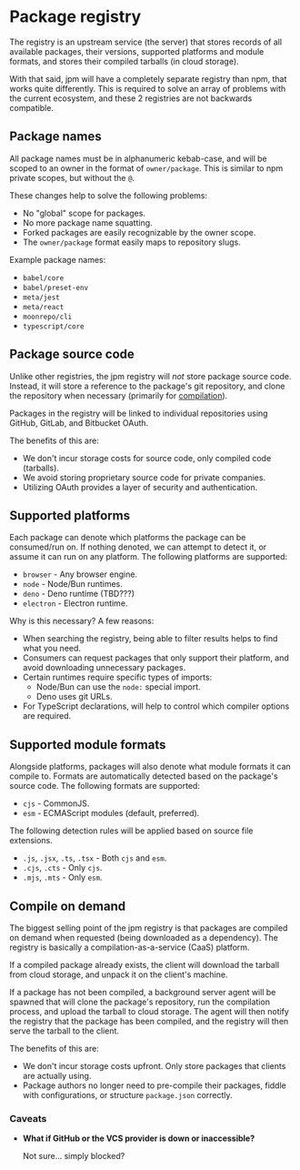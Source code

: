 # Package registry

The registry is an upstream service (the server) that stores records of all available packages, their versions, supported platforms and module formats, and stores their compiled tarballs (in cloud storage).

With that said, jpm will have a completely separate registry than npm, that works quite differently. This is required to solve an array of problems with the current ecosystem, and these 2 registries are not backwards compatible.

## Package names

All package names must be in alphanumeric kebab-case, and will be scoped to an owner in the format of `owner/package`. This is similar to npm private scopes, but without the `@`.

These changes help to solve the following problems:

- No "global" scope for packages.
- No more package name squatting.
- Forked packages are easily recognizable by the owner scope.
- The `owner/package` format easily maps to repository slugs.

Example package names:

- `babel/core`
- `babel/preset-env`
- `meta/jest`
- `meta/react`
- `moonrepo/cli`
- `typescript/core`

## Package source code

Unlike other registries, the jpm registry will _not_ store package source code. Instead, it will store a reference to the package's git repository, and clone the repository when necessary (primarily for [compilation](#compile-on-demand)).

Packages in the registry will be linked to individual repositories using GitHub, GitLab, and Bitbucket OAuth.

The benefits of this are:

- We don't incur storage costs for source code, only compiled code (tarballs).
- We avoid storing proprietary source code for private companies.
- Utilizing OAuth provides a layer of security and authentication.

## Supported platforms

Each package can denote which platforms the package can be consumed/run on. If nothing denoted, we can attempt to detect it, or assume it can run on any platform. The following platforms are supported:

- `browser` - Any browser engine.
- `node` - Node/Bun runtimes.
- `deno` - Deno runtime (TBD???)
- `electron` - Electron runtime.

Why is this necessary? A few reasons:

- When searching the registry, being able to filter results helps to find what you need.
- Consumers can request packages that only support their platform, and avoid downloading unnecessary packages.
- Certain runtimes require specific types of imports:
  - Node/Bun can use the `node:` special import.
  - Deno uses git URLs.
- For TypeScript declarations, will help to control which compiler options are required.

## Supported module formats

Alongside platforms, packages will also denote what module formats it can compile to. Formats are automatically detected based on the package's source code. The following formats are supported:

- `cjs` - CommonJS.
- `esm` - ECMAScript modules (default, preferred).

The following detection rules will be applied based on source file extensions.

- `.js`, `.jsx`, `.ts`, `.tsx` - Both `cjs` and `esm`.
- `.cjs`, `.cts` - Only `cjs`.
- `.mjs`, `.mts` - Only `esm`.

## Compile on demand

The biggest selling point of the jpm registry is that packages are compiled on demand when requested (being downloaded as a dependency). The registry is basically a compilation-as-a-service (CaaS) platform.

If a compiled package already exists, the client will download the tarball from cloud storage, and unpack it on the client's machine.

If a package has not been compiled, a background server agent will be spawned that will clone the package's repository, run the compilation process, and upload the tarball to cloud storage. The agent will then notify the registry that the package has been compiled, and the registry will then serve the tarball to the client.

The benefits of this are:

- We don't incur storage costs upfront. Only store packages that clients are actually using.
- Package authors no longer need to pre-compile their packages, fiddle with configurations, or structure `package.json` correctly.

### Caveats

- **What if GitHub or the VCS provider is down or inaccessible?**

  Not sure... simply blocked?

